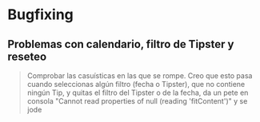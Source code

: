 # Bugfixing

## Problemas con calendario, filtro de Tipster y reseteo

> Comprobar las casuísticas en las que se rompe. Creo que esto pasa cuando seleccionas algún filtro (fecha o Tipster), que no contiene ningún Tip, y quitas el filtro del Tipster o de la fecha, da un pete en consola "Cannot read properties of null (reading 'fitContent')" y se jode